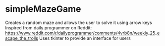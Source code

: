 # simpleMazeGame
Creates a random maze and allows the user to solve it using arrow keys
Inspired from daily programmer on Reddit: https://www.reddit.com/r/dailyprogrammer/comments/4vrb8n/weekly_25_escape_the_trolls
Uses tkinter to provide an interface for users
